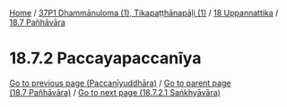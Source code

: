 
[Home](/) / [37P1 Dhammānuloma (1), Tikapaṭṭhānapāḷi (1)](../../../37P1.md) / [18 Uppannattika](../../18.md) / [18.7 Pañhāvāra](../18.7.md)

# 18.7.2 Paccayapaccanīya


[Go to previous page (Paccanīyuddhāra)](Paccaniyuddhara.md) / [Go to parent page (18.7 Pañhāvāra)](../18.7.md) / [Go to next page (18.7.2.1 Saṅkhyāvāra)](18.7.2/18.7.2.1.md)


